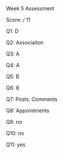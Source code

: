 Week 5 Assessment 

Score:   / 11


Q1:  D



Q2: Associaiton



Q3: A



Q4: A



Q5: B



Q6: 8



Q7: Posts, Comments



Q8: Appointments



Q9: no



Q10: no



Q11: yes
